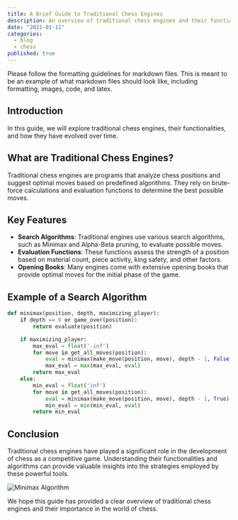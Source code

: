 ```yaml
---
title: A Brief Guide to Traditional Chess Engines
description: An overview of traditional chess engines and their functionalities.
date: "2021-01-11"
categories:
  - blog
  - chess
published: true
---
```


Please follow the formatting guidelines for markdown files. This is meant to be an example of what markdown files should look like, including formatting, images, code, and latex.

## Introduction

In this guide, we will explore traditional chess engines, their functionalities, and how they have evolved over time.

## What are Traditional Chess Engines?

Traditional chess engines are programs that analyze chess positions and suggest optimal moves based on predefined algorithms. They rely on brute-force calculations and evaluation functions to determine the best possible moves.

## Key Features

- **Search Algorithms**: Traditional engines use various search algorithms, such as Minimax and Alpha-Beta pruning, to evaluate possible moves.
- **Evaluation Functions**: These functions assess the strength of a position based on material count, piece activity, king safety, and other factors.
- **Opening Books**: Many engines come with extensive opening books that provide optimal moves for the initial phase of the game.

## Example of a Search Algorithm

```python
def minimax(position, depth, maximizing_player):
    if depth == 0 or game_over(position):
        return evaluate(position)

    if maximizing_player:
        max_eval = float('-inf')
        for move in get_all_moves(position):
            eval = minimax(make_move(position, move), depth - 1, False)
            max_eval = max(max_eval, eval)
        return max_eval
    else:
        min_eval = float('inf')
        for move in get_all_moves(position):
            eval = minimax(make_move(position, move), depth - 1, True)
            min_eval = min(min_eval, eval)
        return min_eval
```

## Conclusion

Traditional chess engines have played a significant role in the development of chess as a competitive game. Understanding their functionalities and algorithms can provide valuable insights into the strategies employed by these powerful tools.

![Minimax Algorithm](https://upload.wikimedia.org/wikipedia/commons/thumb/6/6f/Minimax.svg/400px-Minimax.svg.png)

We hope this guide has provided a clear overview of traditional chess engines and their importance in the world of chess.

